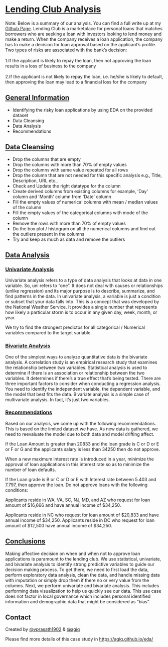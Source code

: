 # [Lending Club Analysis](https://agiq.github.io/eda/)
Note: Below is a summary of our analysis.  You can find a full write up at my [Github Page](https://agiq.github.io/eda/).
Lending Club is a marketplace for personal loans that matches borrowers who are seeking a loan with investors looking to lend money and make a return.
When the company receives a loan application, the company has to make a decision for loan approval based on the applicant’s profile. Two types of risks are associated with the bank’s decision:<br> <br>
1.If the applicant is likely to repay the loan, then not approving the loan results in a loss of business to the company <br> <br>
2.If the applicant is not likely to repay the loan, i.e. he/she is likely to default, then approving the loan may lead to a financial loss for the company


## [General Information](https://agiq.github.io/eda/#problem-statement)
- Identifying the risky loan applications by using EDA on the provided dataset
- Data Cleansing
- Data Analysis
- Recommendations

## [Data Cleansing](https://agiq.github.io/eda/#data-cleaning)
- Drop the columns that are empty
- Drop the columns with more than 70% of empty values
- Drop the columns with same value repeated for all rows
- Drop the column that are not needed for this specific analysis e.g., Title, Description, URL etc.,
- Check and Update the right datatype for the column
- Create derived columns from existing columns for example, 'Day' column and 'Month' column from 'Date' column
- Fill the empty values of numerical columns with mean / median values of the column
- Fill the empty values of the categorical columns with mode of the column
- Remove the rows with more than 70% of empty values
- Do the box plot / histogram on all the numerical columns and find out the outliers present in the columns
- Try and keep as much as data and remove the outliers

## [Data Analysis](https://agiq.github.io/eda/#data-analysis)

### [Univariate Analysis](https://agiq.github.io/eda/#univariate-analysis)
Univariate analysis refers to a type of data analysis that looks at data in one variable. So, uni refers to “one”. It does not deal with causes or relationships (unlike regression) and its major purpose is to describe, summarize, and find patterns in the data. In univariate analysis, a variable is just a condition or subset that your data falls into. This is a concept that was developed by the National Weather Service. It provides a single number that represents how likely a particular storm is to occur in any given day, week, month, or year.

We try to find the strongest predictos for all categorical / Numerical variables compared to the target variable.

### [Bivariate Analysis](https://agiq.github.io/eda/#bivariate-analysis)
One of the simplest ways to analyze quantitative data is the bivariate analysis. A correlation study is an empirical research study that examines the relationship between two variables. Statistical analysis is used to determine if there is an association or relationship between the two variables. It determines if there’s a true effect that’s being tested. There are three important factors to consider when conducting a regression analysis. You need to identify the independent variable, the dependent variable, and the model that best fits the data. Bivariate analysis is a simple case of multivariate analysis. In fact, it’s just two variables.

### [Recommendations](https://agiq.github.io/eda/#recommendations)
Based on our analysis, we come up with the following recommendations. This is based on the limited dataset we have. As new data is gathered, we need to reevaluate the model due to both data and model drifting affect.

If the Loan Amount is greater than 20833 and the loan grade is C or D or E or F or G and the applicants salary is less than 34250 then do not approve.

When a new maximum interest rate is introduced in a year, minimize the approval of loan applications in this interest rate so as to minimize the number of loan defaults.

If the Loan grade is B or C or D or E with Interest rate between 5.403 and 7.797, then approve the loan. Do not approve loans with the following conditions:

Applicants reside in WA, VA, SC, NJ, MD, and AZ who request for loan amount of $16,666 and have annual income of $34,250.

Applicants reside in NC who request for loan amount of $20,833 and have annual income of $34,250.
Applicants reside in DC who request for loan amount of $12,500 have annual income of $34,250.

<!-- You don't have to answer all the questions - just the ones relevant to your project. -->

## [Conclusions](https://agiq.github.io/eda/#conclusion)
Making affective decision on when and when not to approve loan applications is paramount to the lending club. We use statistical, univariate, and bivariate analysis to identify strong predictive variables to guide our decision making process. To get there, we need to first load the data, perform exploratory data analysis, clean the data, and handle missing data with imputation or simply drop them if there no or very value from the columns. Next, we perform univariate and bivariate analysis. This includes performing data visualization to help us quickly see our data. This use case does not factor in local governance which includes personal identified information and demographic data that might be considered as “bias”.


## Contact
Created by [@vprasath1902](https://github.com/vprasath1902) & [@agiq](https://github.com/agiq)

Please find more details of this case study in https://agiq.github.io/eda/
